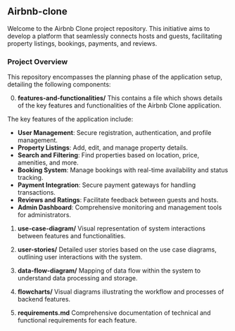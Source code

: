 ## Airbnb-clone
Welcome to the Airbnb Clone project repository. This initiative aims to develop a platform that seamlessly connects hosts and guests, facilitating property listings, bookings, payments, and reviews.

### Project Overview
This repository encompasses the planning phase of the application setup, detailing the following components:

0. **features-and-functionalities/**
This contains a file which shows details of the key features and functionalities of the Airbnb Clone application.

The key features of the application include:

   * **User Management**: Secure registration, authentication, and profile management.
   * **Property Listings**: Add, edit, and manage property details.
   * **Search and Filtering**: Find properties based on location, price, amenities, and more.
   * **Booking System**: Manage bookings with real-time availability and status tracking.
   * **Payment Integration**: Secure payment gateways for handling transactions.
   * **Reviews and Ratings**: Facilitate feedback between guests and hosts.
   * **Admin Dashboard**: Comprehensive monitoring and management tools for administrators.

1. **use-case-diagram/**
Visual representation of system interactions between features and functionalities.

2. **user-stories/**
Detailed user stories based on the use case diagrams, outlining user interactions with the system.

3. **data-flow-diagram/**
Mapping of data flow within the system to understand data processing and storage.

4. **flowcharts/**
Visual diagrams illustrating the workflow and processes of backend features.

5. **requirements.md**
Comprehensive documentation of technical and functional requirements for each feature.